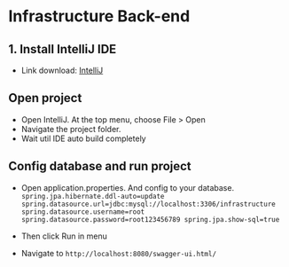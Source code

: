 # Infrastructure Back-end

## 1. Install IntelliJ IDE
   * Link download: [IntelliJ](https://www.jetbrains.com/idea/download/#section=windows)

## Open project
   * Open IntelliJ. At the top menu, choose File > Open
   * Navigate the project folder.
   * Wait util IDE auto build completely
    
## Config database and run project
   * Open application.properties. And config to your database.
      `spring.jpa.hibernate.ddl-auto=update
      spring.datasource.url=jdbc:mysql://localhost:3306/infrastructure
      spring.datasource.username=root
      spring.datasource.password=root123456789
      spring.jpa.show-sql=true`
      
   * Then click Run in menu
   * Navigate to `http://localhost:8080/swagger-ui.html/`